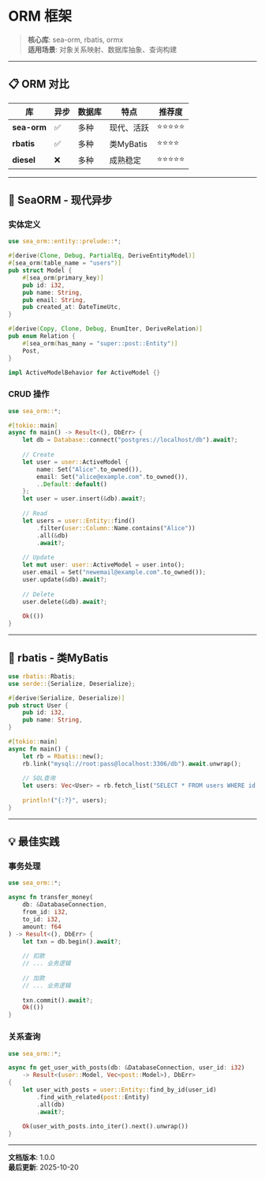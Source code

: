 # ORM 框架

> **核心库**: sea-orm, rbatis, ormx  
> **适用场景**: 对象关系映射、数据库抽象、查询构建

---

## 📋 ORM 对比

| 库 | 异步 | 数据库 | 特点 | 推荐度 |
|-----|------|--------|------|--------|
| **sea-orm** | ✅ | 多种 | 现代、活跃 | ⭐⭐⭐⭐⭐ |
| **rbatis** | ✅ | 多种 | 类MyBatis | ⭐⭐⭐⭐ |
| **diesel** | ❌ | 多种 | 成熟稳定 | ⭐⭐⭐⭐⭐ |

---

## 🌊 SeaORM - 现代异步

### 实体定义

```rust
use sea_orm::entity::prelude::*;

#[derive(Clone, Debug, PartialEq, DeriveEntityModel)]
#[sea_orm(table_name = "users")]
pub struct Model {
    #[sea_orm(primary_key)]
    pub id: i32,
    pub name: String,
    pub email: String,
    pub created_at: DateTimeUtc,
}

#[derive(Copy, Clone, Debug, EnumIter, DeriveRelation)]
pub enum Relation {
    #[sea_orm(has_many = "super::post::Entity")]
    Post,
}

impl ActiveModelBehavior for ActiveModel {}
```

### CRUD 操作

```rust
use sea_orm::*;

#[tokio::main]
async fn main() -> Result<(), DbErr> {
    let db = Database::connect("postgres://localhost/db").await?;
    
    // Create
    let user = user::ActiveModel {
        name: Set("Alice".to_owned()),
        email: Set("alice@example.com".to_owned()),
        ..Default::default()
    };
    let user = user.insert(&db).await?;
    
    // Read
    let users = user::Entity::find()
        .filter(user::Column::Name.contains("Alice"))
        .all(&db)
        .await?;
    
    // Update
    let mut user: user::ActiveModel = user.into();
    user.email = Set("newemail@example.com".to_owned());
    user.update(&db).await?;
    
    // Delete
    user.delete(&db).await?;
    
    Ok(())
}
```

---

## 📝 rbatis - 类MyBatis

```rust
use rbatis::Rbatis;
use serde::{Serialize, Deserialize};

#[derive(Serialize, Deserialize)]
pub struct User {
    pub id: i32,
    pub name: String,
}

#[tokio::main]
async fn main() {
    let rb = Rbatis::new();
    rb.link("mysql://root:pass@localhost:3306/db").await.unwrap();
    
    // SQL查询
    let users: Vec<User> = rb.fetch_list("SELECT * FROM users WHERE id > ?", &[1]).await.unwrap();
    
    println!("{:?}", users);
}
```

---

## 💡 最佳实践

### 事务处理

```rust
use sea_orm::*;

async fn transfer_money(
    db: &DatabaseConnection,
    from_id: i32,
    to_id: i32,
    amount: f64
) -> Result<(), DbErr> {
    let txn = db.begin().await?;
    
    // 扣款
    // ... 业务逻辑
    
    // 加款
    // ... 业务逻辑
    
    txn.commit().await?;
    Ok(())
}
```

### 关系查询

```rust
use sea_orm::*;

async fn get_user_with_posts(db: &DatabaseConnection, user_id: i32) 
    -> Result<(user::Model, Vec<post::Model>), DbErr> 
{
    let user_with_posts = user::Entity::find_by_id(user_id)
        .find_with_related(post::Entity)
        .all(db)
        .await?;
    
    Ok(user_with_posts.into_iter().next().unwrap())
}
```

---

**文档版本**: 1.0.0  
**最后更新**: 2025-10-20
